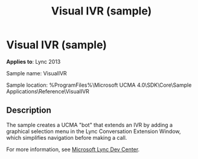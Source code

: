 ﻿---
title: Visual IVR (sample)
TOCTitle: Visual IVR (sample)
ms:assetid: fcc6ccb1-2b8e-4471-b863-2e7fe22b600f
ms:mtpsurl: https://msdn.microsoft.com/library/Dn454842(v=office.15)
ms:contentKeyID: 57103805
ms.date: 07/25/2014
mtps_version: v=office.15
---

# Visual IVR (sample)


**Applies to**: Lync 2013

Sample name: VisualIVR

Sample location: %ProgramFiles%\\Microsoft UCMA 4.0\\SDK\\Core\\Sample Applications\\Reference\\VisualIVR

## Description

The sample creates a UCMA "bot" that extends an IVR by adding a graphical selection menu in the Lync Conversation Extension Window, which simplifies navigation before making a call.

For more information, see [Microsoft Lync Dev Center](http://go.microsoft.com/fwlink/?linkid=201840).

